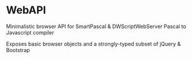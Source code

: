 # WebAPI

Minimalistic browser API for SmartPascal & DWScriptWebServer Pascal to Javascript compiler

Exposes basic browser objects and a strongly-typed subset of jQuery & Bootstrap